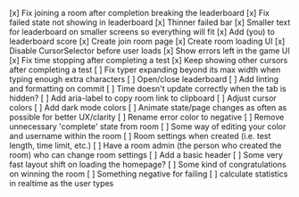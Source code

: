 [x] Fix joining a room after completion breaking the leaderboard
[x] Fix failed state not showing in leaderboard
[x] Thinner failed bar
[x] Smaller text for leaderboard on smaller screens so everything will fit
[x] Add (you) to leaderboard score
[x] Create join room page
[x] Create room loading UI
[x] Disable CursorSelector before user loads
[x] Show errors left in the game UI
[x] Fix time stopping after completing a test
[x] Keep showing other cursors after completing a test
[ ] Fix typer expanding beyond its max width when typing enough extra characters
[ ] Open/close leaderboard
[ ] Add linting and formatting on commit
[ ] Time doesn't update correctly when the tab is hidden?
[ ] Add aria-label to copy room link to clipboard
[ ] Adjust cursor colors
[ ] Add dark mode colors
[ ] Animate state/page changes as often as possible for better UX/clarity
[ ] Rename error color to negative
[ ] Remove unnecessary 'complete' state from room
[ ] Some way of editing your color and username within the room
[ ] Room settings when created (i.e. test length, time limit, etc.)
[ ] Have a room admin (the person who created the room) who can change room settings
[ ] Add a basic header
[ ] Some very fast layout shift on loading the homepage?
[ ] Some kind of congratulations on winning the room
[ ] Something negative for failing
[ ] calculate statistics in realtime as the user types
